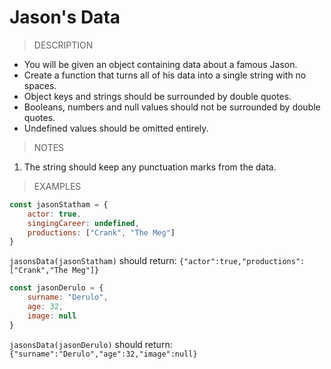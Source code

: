 # Jason's Data

> DESCRIPTION

- You will be given an object containing data about a famous Jason.
- Create a function that turns all of his data into a single string with no spaces.
- Object keys and strings should be surrounded by double quotes.
- Booleans, numbers and null values should not be surrounded by double quotes.
- Undefined values should be omitted entirely.

> NOTES

1. The string should keep any punctuation marks from the data.

> EXAMPLES

```js
const jasonStatham = {
    actor: true,
    singingCareer: undefined,
    productions: ["Crank", "The Meg"]
}
```

`jasonsData(jasonStatham)` should return: `{"actor":true,"productions":["Crank","The Meg"]}`

```js
const jasonDerulo = {
    surname: "Derulo",
    age: 32,
    image: null
}
```

`jasonsData(jasonDerulo)` should return: `{"surname":"Derulo","age":32,"image":null}`
